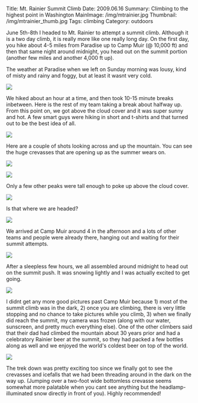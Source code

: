 Title: Mt. Rainier Summit Climb
Date: 2009.06.16
Summary: Climbing to the highest point in Washington
MainImage: /img/mtrainier.jpg
Thumbnail: /img/mtrainier_thumb.jpg
Tags: climbing
Category: outdoors

June 5th-8th I headed to Mt. Rainier to attempt a summit climb. Although it is a two day climb, it is really more like one really long day. On the first day, you hike about 4-5 miles from Paradise up to Camp Muir (@ 10,000 ft) and then that same night around midnight, you head out on the summit portion (another few miles and another 4,000 ft up).

The weather at Paradise when we left on Sunday morning was lousy, kind of misty and rainy and foggy, but at least it wasnt very cold.

<p><img src="/img/outdoors/mtrainierclimb/foggy.jpg" class="smallimg" /></p>

We hiked about an hour at a time, and then took 10-15 minute breaks inbetween. Here is the rest of my team taking a break about halfway up. From this point on, we got above the cloud cover and it was super sunny and hot. A few smart guys were hiking in short and t-shirts and that turned out to be the best idea of all.

<p><img src="/img/outdoors/mtrainierclimb/team_break.jpg" class="smallimg" /></p>

Here are a couple of shots looking across and up the mountain. You can see the huge crevasses that are opening up as the summer wears on.

<p><img src="/img/outdoors/mtrainierclimb/crevasse.jpg" class="smallimg" /></p>
<p><img src="/img/outdoors/mtrainierclimb/crevasse2.jpg" class="smallimg" /></p>

Only a few other peaks were tall enough to poke up above the cloud cover.

<p><img src="/img/outdoors/mtrainierclimb/poking_up.jpg" class="smallimg" /></p>

Is that where we are headed?

<p><img src="/img/outdoors/mtrainierclimb/upper.jpg" class="smallimg" /></p>

We arrived at Camp Muir around 4 in the afternoon and a lots of other teams and people were already there, hanging out and waiting for their summit attempts.

<p><img src="/img/outdoors/mtrainierclimb/camp_muir.jpg" class="smallimg" /></p>

After a sleepless few hours, we all assembled around midnight to head out on the summit push. It was snowing lightly and I was actually excited to get going.

<p><img src="/img/outdoors/mtrainierclimb/dark_start.jpg" class="smallimg" /></p>

I didnt get any more good pictures past Camp Muir because 1) most of the summit climb was in the dark, 2) once you are climbing, there is very little stopping and no chance to take pictures while you climb, 3) when we finally did reach the summit, my camera was frozen (along with our water, sunscreen, and pretty much everything else). One of the other climbers said that their dad had climbed the mountain about 30 years prior and had a celebratory Rainier beer at the summit, so they had packed a few bottles along as well and we enjoyed the world's coldest beer on top of the world.

<p><img src="/img/outdoors/mtrainierclimb/rainier_on_rainier.jpg" class="smallimg" /></p>

The trek down was pretty exciting too since we finally got to see the crevasses and icefalls that we had been threading around in the dark on the way up. (Jumping over a two-foot wide bottomless crevasse seems somewhat more palatable when you cant see anything but the headlamp-illuminated snow directly in front of you). Highly recommended!
